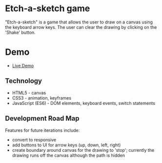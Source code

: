 # Etch-a-sketch game

"Etch-a-sketch" is a game that allows the user to draw on a canvas using the keyboard arrow keys.  The user can clear the drawing by clicking on the 'Shake' button.


# Demo

* [Live Demo](https://www.geoapa.com/etch-a-sketch/)

## Technology

* HTML5 - canvas
* CSS3 - animation, keyframes
* JavaScript (ES6) - DOM elements, keyboard events, switch statements

## Development Road Map

Features for future iterations include:

* convert to responsive
* add buttons to UI for arrow keys (up, down, left, right)
* create boundary around canvas for the drawing to 'stop'; currently the drawing runs off the canvas although the path is hidden
